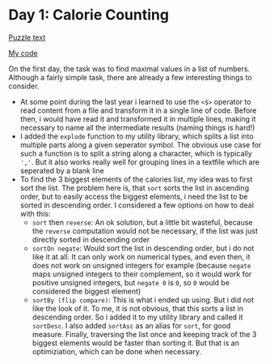 # Day 1: Calorie Counting

[Puzzle text](https://adventofcode.com/2022/day/1)

[My code](https://github.com/DERAlfons/aoc2022/blob/master/Day1/Main.hs)

On the first day, the task was to find maximal values in a list of numbers.
Although a fairly simple task, there are already a few interesting things to consider.

* At some point during the last year i learned to use the `<$>` operator
  to read content from a file and transform it in a single line of code. Before then,
  i would have read it and transformed it in multiple lines, making it necessary
  to name all the intermediate results (naming things is hard!)
* I added the `explode` function to my utility library, which splits a list into
  multiple parts along a given seperator symbol. The obvious use case for such
  a function is to split a string along a character, which is typically `','`.
  But it also works really well for grouping lines in a textfile which are seperated
  by a blank line
* To find the 3 biggest elements of the calories list, my idea was to first sort
  the list. The problem here is, that `sort` sorts the list in ascending order,
  but to easily access the biggest elements, i need the list to be sorted in descending order.
  I considered a few options on how to deal with this:
  - `sort` then `reverse`: An ok solution, but a little bit wasteful, because
    the `reverse` computation would not be necessary, if the list was just directly
    sorted in descending order
  - `sortOn negate`: Would sort the list in descending order, but i do not like
    it at all. It can only work on numerical types, and even then, it does not work
    on unsigned integers for example (because `negate` maps unsigned integers to their
    complement, so it would work for positive unsigned integers, but `negate 0` is `0`,
    so `0` would be considered the biggest element)
  - `sortBy (flip compare)`: This is what i ended up using. But i did not like the
    look of it. To me, it is not obvious, that this sorts a list in descending order.
    So i added it to my utility library and called it `sortDesc`. I also added `sortAsc`
    as an alias for `sort`, for good measure.
  Finally, traversing the list once and keeping track of the 3 biggest elements would
  be faster than sorting it. But that is an optimiziation, which can be done when necessary.